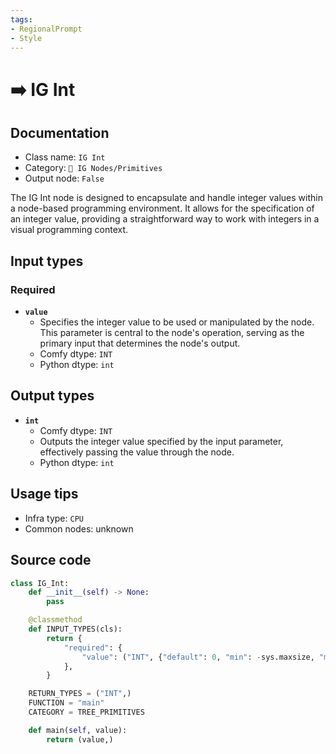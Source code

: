 ```yaml
---
tags:
- RegionalPrompt
- Style
---
```


# ➡️ IG Int
## Documentation
- Class name: `IG Int`
- Category: `🐓 IG Nodes/Primitives`
- Output node: `False`

The IG Int node is designed to encapsulate and handle integer values within a node-based programming environment. It allows for the specification of an integer value, providing a straightforward way to work with integers in a visual programming context.
## Input types
### Required
- **`value`**
    - Specifies the integer value to be used or manipulated by the node. This parameter is central to the node's operation, serving as the primary input that determines the node's output.
    - Comfy dtype: `INT`
    - Python dtype: `int`
## Output types
- **`int`**
    - Comfy dtype: `INT`
    - Outputs the integer value specified by the input parameter, effectively passing the value through the node.
    - Python dtype: `int`
## Usage tips
- Infra type: `CPU`
- Common nodes: unknown


## Source code
```python
class IG_Int:
    def __init__(self) -> None:
        pass

    @classmethod
    def INPUT_TYPES(cls):
        return {
            "required": {
                "value": ("INT", {"default": 0, "min": -sys.maxsize, "max": sys.maxsize, "step": 1}),
            },
        }

    RETURN_TYPES = ("INT",)
    FUNCTION = "main"
    CATEGORY = TREE_PRIMITIVES

    def main(self, value):
        return (value,)

```
